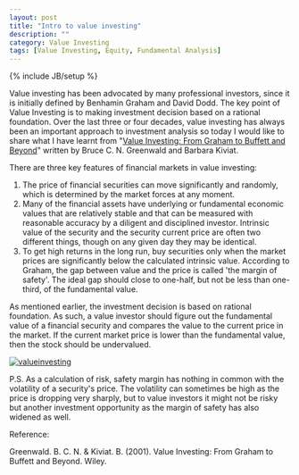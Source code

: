 ```yaml
---
layout: post
title: "Intro to value investing"
description: ""
category: Value Investing
tags: [Value Investing, Equity, Fundamental Analysis]
---
```

{% include JB/setup %}

Value investing has been advocated by many professional investors, since it is initially defined by Benhamin Graham and David Dodd. The key point of Value Investing is to making investment decision based on a rational foundation. Over the last three or four decades, value investing has always been an important approach to investment analysis so today I would like to share what I have learnt from "[Value Investing: From Graham to Buffett and Beyond](http://www.amazon.com/Value-Investing-Graham-Buffett-Finance/dp/0471463396/ref=sr_1_1?s=books&ie=UTF8&qid=1348148002&sr=1-1&keywords=value+investing)" written by 
Bruce C. N. Greenwald and Barbara Kiviat.

There are three key features of financial markets in value investing:

1. The price of financial securities can move significantly and randomly, which is determined by the market forces at any moment.
2. Many of the financial assets have underlying or fundamental economic values that are relatively stable and that can be measured with reasonable accuracy by a diligent and disciplined investor. Intrinsic value of the security and the security current price are often two different things, though on any given day they may be identical.
3. To get high returns in the long run, buy securities only when the market prices are significantly below the calculated intrinsic value. According to Graham, the gap between value and the price is called 'the margin of safety'. The ideal gap should close to one-half, but not be less than one-third, of the fundamental value.

As mentioned earlier, the investment decision is based on rational foundation. As such, a value investor should figure out the fundamental value of a financial security and compares the value to the current price in the market. If the current market price is lower than the fundamental value, then the stock should be undervalued.

[![valueinvesting](http://ryancheng.s3.amazonaws.com/Linear%20Programming/valueinvesting.jpg)](http://www.amazon.com/Value-Investing-Graham-Buffett-Finance/dp/0471463396/ref=sr_1_1?s=books&ie=UTF8&qid=1348148002&sr=1-1&keywords=value+investing)

P.S. As a calculation of risk, safety margin has nothing in common with the volatility of a security's price. The volatility can sometimes be high as the price is dropping very sharply, but to value investors it might not be risky but another investment opportunity as the margin of safety has also widened as well.

Reference:

Greenwald. B. C. N. & Kiviat. B. (2001). Value Investing: From Graham to Buffett and Beyond. Wiley.
